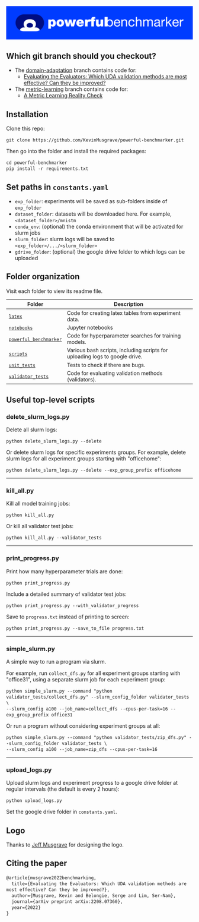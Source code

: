 <a href="https://github.com/KevinMusgrave/powerful-benchmarker">
<img alt="Logo" src="https://github.com/KevinMusgrave/powerful-benchmarker/blob/domain-adaptation/imgs/Logo.png">
</a>

## Which git branch should you checkout?

- The [domain-adaptation](https://github.com/KevinMusgrave/powerful-benchmarker/tree/domain-adaptation) branch contains code for:
  - [Evaluating the Evaluators: Which UDA validation methods are most effective? Can they be improved?](https://arxiv.org/pdf/2208.07360.pdf)
- The [metric-learning](https://github.com/KevinMusgrave/powerful-benchmarker/tree/metric-learning) branch contains code for:
  - [A Metric Learning Reality Check](https://arxiv.org/pdf/2003.08505.pdf)

## Installation

Clone this repo:
```
git clone https://github.com/KevinMusgrave/powerful-benchmarker.git
```

Then go into the folder and install the required packages:
```
cd powerful-benchmarker
pip install -r requirements.txt
```

## Set paths in `constants.yaml`

- `exp_folder`: experiments will be saved as sub-folders inside of `exp_folder`
- `dataset_folder`: datasets will be downloaded here. For example, `<dataset_folder>/mnistm`
- `conda_env`: (optional) the conda environment that will be activated for slurm jobs
- `slurm_folder`: slurm logs will be saved to `<exp_folder>/.../<slurm_folder>`
- `gdrive_folder`: (optional) the google drive folder to which logs can be uploaded


## Folder organization

Visit each folder to view its readme file.

| Folder | Description |
| - | - |
| [`latex`](https://github.com/KevinMusgrave/powerful-benchmarker/tree/domain-adaptation/latex) | Code for creating latex tables from experiment data.
| [`notebooks`](https://github.com/KevinMusgrave/powerful-benchmarker/tree/domain-adaptation/notebooks) | Jupyter notebooks
| [`powerful_benchmarker`](https://github.com/KevinMusgrave/powerful-benchmarker/tree/domain-adaptation/powerful_benchmarker) | Code for hyperparameter searches for training models.
| [`scripts`](https://github.com/KevinMusgrave/powerful-benchmarker/tree/domain-adaptation/scripts) | Various bash scripts, including scripts for uploading logs to google drive.
| [`unit_tests`](https://github.com/KevinMusgrave/powerful-benchmarker/tree/domain-adaptation/unit_tests) | Tests to check if there are bugs.
| [`validator_tests`](https://github.com/KevinMusgrave/powerful-benchmarker/tree/domain-adaptation/validator_tests) | Code for evaluating validation methods (validators).


## Useful top-level scripts

### delete_slurm_logs.py
Delete all slurm logs:
```
python delete_slurm_logs.py --delete
```

Or delete slurm logs for specific experiments groups. For example, delete slurm logs for all experiment groups starting with "officehome":
```
python delete_slurm_logs.py --delete --exp_group_prefix officehome
```
---
### kill_all.py
Kill all model training jobs:
```
python kill_all.py
```
Or kill all validator test jobs:
```
python kill_all.py --validator_tests
```
---
### print_progress.py
Print how many hyperparameter trials are done:
```
python print_progress.py
```

Include a detailed summary of validator test jobs:
```
python print_progress.py --with_validator_progress
```

Save to `progress.txt` instead of printing to screen:
```
python print_progress.py --save_to_file progress.txt
```
---
### simple_slurm.py
A simple way to run a program via slurm. 

For example, run `collect_dfs.py` for all experiment groups starting with "office31", using a separate slurm job for each experiment group:
```
python simple_slurm.py --command "python validator_tests/collect_dfs.py" --slurm_config_folder validator_tests \
--slurm_config a100 --job_name=collect_dfs --cpus-per-task=16 --exp_group_prefix office31
```

Or run a program without considering experiment groups at all:
```
python simple_slurm.py --command "python validator_tests/zip_dfs.py" --slurm_config_folder validator_tests \
--slurm_config a100 --job_name=zip_dfs --cpus-per-task=16
```
---
### upload_logs.py
Upload slurm logs and experiment progress to a google drive folder at regular intervals (the default is every 2 hours):
```
python upload_logs.py
```
Set the google drive folder in `constants.yaml`.


## Logo
Thanks to [Jeff Musgrave](https://www.designgenius.ca/) for designing the logo.


## Citing the paper

```
@article{musgrave2022benchmarking,
  title={Evaluating the Evaluators: Which UDA validation methods are most effective? Can they be improved?},
  author={Musgrave, Kevin and Belongie, Serge and Lim, Ser-Nam},
  journal={arXiv preprint arXiv:2208.07360},
  year={2022}
}
```
